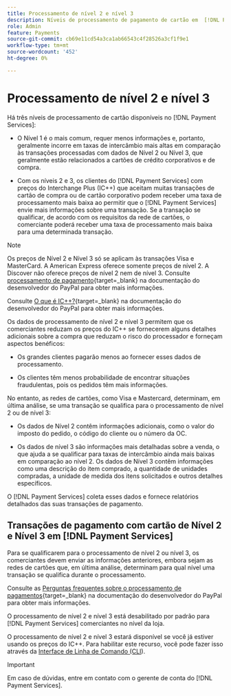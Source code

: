 ```yaml
---
title: Processamento de nível 2 e nível 3
description: Níveis de processamento de pagamento de cartão em  [!DNL Payment Services]  transações.
role: Admin
feature: Payments
source-git-commit: cb69e11cd54a3ca1ab66543c4f28526a3cf1f9e1
workflow-type: tm+mt
source-wordcount: '452'
ht-degree: 0%

---
```


# Processamento de nível 2 e nível 3

Há três níveis de processamento de cartão disponíveis no [!DNL Payment Services]:

* O Nível 1 é o mais comum, requer menos informações e, portanto, geralmente incorre em taxas de intercâmbio mais altas em comparação às transações processadas com dados de Nível 2 ou Nível 3, que geralmente estão relacionados a cartões de crédito corporativos e de compra.

* Com os níveis 2 e 3, os clientes do [!DNL Payment Services] com preços do Interchange Plus (IC++) que aceitam muitas transações de cartão de compra ou de cartão corporativo podem receber uma taxa de processamento mais baixa ao permitir que o [!DNL Payment Services] envie mais informações sobre uma transação. Se a transação se qualificar, de acordo com os requisitos da rede de cartões, o comerciante poderá receber uma taxa de processamento mais baixa para uma determinada transação.

>[!NOTE]
>
>Os preços de Nível 2 e Nível 3 só se aplicam às transações Visa e MasterCard. A American Express oferece somente preços de nível 2. A Discover não oferece preços de nível 2 nem de nível 3. Consulte [processamento de pagamento](https://developer.paypal.com/docs/checkout/advanced/processing/){target=_blank} na documentação do desenvolvedor do PayPal para obter mais informações.

Consulte [O que é IC++?](https://www.paypal.com/us/brc/article/what-is-interchange-plus-plus){target=_blank} na documentação do desenvolvedor do PayPal para obter mais informações.

Os dados de processamento de nível 2 e nível 3 permitem que os comerciantes reduzam os preços do IC++ se fornecerem alguns detalhes adicionais sobre a compra que reduzam o risco do processador e forneçam aspectos benéficos:

* Os grandes clientes pagarão menos ao fornecer esses dados de processamento.

* Os clientes têm menos probabilidade de encontrar situações fraudulentas, pois os pedidos têm mais informações.

No entanto, as redes de cartões, como Visa e Mastercard, determinam, em última análise, se uma transação se qualifica para o processamento de nível 2 ou de nível 3:

* Os dados de Nível 2 contêm informações adicionais, como o valor do imposto do pedido, o código do cliente ou o número da OC.

* Os dados de nível 3 são informações mais detalhadas sobre a venda, o que ajuda a se qualificar para taxas de intercâmbio ainda mais baixas em comparação ao nível 2. Os dados de Nível 3 contêm informações como uma descrição do item comprado, a quantidade de unidades compradas, a unidade de medida dos itens solicitados e outros detalhes específicos.

O [!DNL Payment Services] coleta esses dados e fornece relatórios detalhados das suas transações de pagamento.

## Transações de pagamento com cartão de Nível 2 e Nível 3 em [!DNL Payment Services]

Para se qualificarem para o processamento de nível 2 ou nível 3, os comerciantes devem enviar as informações anteriores, embora sejam as redes de cartões que, em última análise, determinam para qual nível uma transação se qualifica durante o processamento.

Consulte as [Perguntas frequentes sobre o processamento de pagamentos](https://www.paypal.com/us/cshelp/article/ts2278?_ga=1.131773126.875104296.1712843492){target=_blank} na documentação do desenvolvedor do PayPal para obter mais informações.

O processamento de nível 2 e nível 3 está desabilitado por padrão para [!DNL Payment Services] comerciantes no nível da loja.

O processamento de nível 2 e nível 3 estará disponível se você já estiver usando os preços do IC++. Para habilitar este recurso, você pode fazer isso através da [Interface de Linha de Comando (CLI](configure-cli.md)).

>[!IMPORTANT]
>
>Em caso de dúvidas, entre em contato com o gerente de conta do [!DNL Payment Services].
